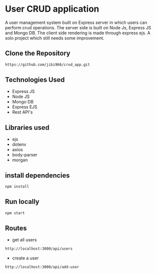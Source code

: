 # User CRUD application

A user management system built on Express server in which users can perform crud operations. The server side is built on Node Js, Express JS and Mongo DB. The client side rendering is made through express ejs. A solo project which still needs some improvement.



## Clone the Repository

```bash
https://github.com/jibi966/crud_app.git

```

## Technologies Used

- Express JS
- Node JS
- Mongo DB
- Express EJS
- Rest API's


## Libraries used
- ejs
- dotenv
- axios
- body-parser
- morgan

## install dependencies

```bash
npm install

```

## Run locally

```bash
npm start

```

## Routes 

- get all users

```bash
http://localhost:3000/api/users

```
- create a user

```bash
http://localhost:3000/api/add-user

```
